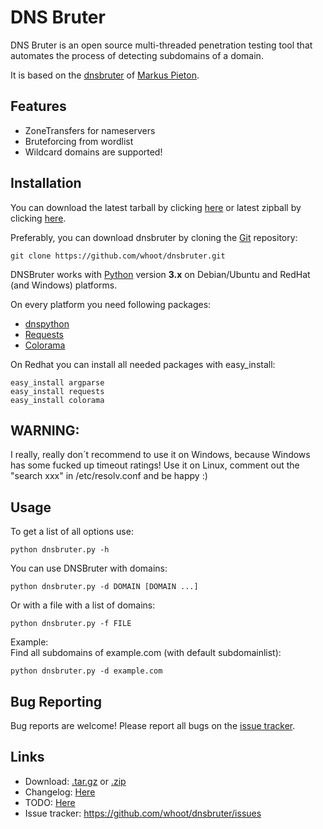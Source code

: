 DNS Bruter
=========

DNS Bruter is an open source multi-threaded penetration testing tool that automates the process of detecting subdomains of a domain.<br>

It is based on the [dnsbruter](https://github.com/marpie/dnsbruter) of [Markus Pieton](https://github.com/marpie).

Features
----

* ZoneTransfers for nameservers
* Bruteforcing from wordlist
* Wildcard domains are supported!

Installation
----

You can download the latest tarball by clicking [here](https://github.com/whoot/dnsbruter/tarball/master) or latest zipball by clicking  [here](https://github.com/whoot/dnsbruter/zipball/master).

Preferably, you can download dnsbruter by cloning the [Git](https://github.com/whoot/dnsbruter) repository:

    git clone https://github.com/whoot/dnsbruter.git

DNSBruter works with [Python](http://www.python.org/download/) version **3.x** on Debian/Ubuntu and RedHat (and Windows) platforms.

On every platform you need following packages:

* [dnspython](http://www.dnspython.org/)
* [Requests](https://pypi.python.org/pypi/requests/)
* [Colorama](https://pypi.python.org/pypi/colorama)

On Redhat you can install all needed packages with easy_install:

	easy_install argparse
	easy_install requests
	easy_install colorama

WARNING: 
----
I really, really don´t recommend to use it on Windows, because Windows has some fucked up timeout ratings!
Use it on Linux, comment out the "search xxx" in /etc/resolv.conf and be happy :) 

Usage
----

To get a list of all options use:

    python dnsbruter.py -h

You can use DNSBruter with domains:

	python dnsbruter.py -d DOMAIN [DOMAIN ...]

Or with a file with a list of domains:

	python dnsbruter.py -f FILE

Example:<br>
Find all subdomains of example.com (with default subdomainlist):

	python dnsbruter.py -d example.com

Bug Reporting
----
Bug reports are welcome! Please report all bugs on the [issue tracker](https://github.com/whoot/Typo-Enumerator/issues).

Links
----

* Download: [.tar.gz](https://github.com/whoot/dnsbruter/tarball/master) or [.zip](https://github.com/whoot/dnsbruter/archive/master)
* Changelog: [Here](https://github.com/whoot/dnsbruter/blob/master/doc/ChangeLog.md)
* TODO: [Here](https://github.com/whoot/dnsbruter/blob/master/doc/TODO.md)
* Issue tracker: https://github.com/whoot/dnsbruter/issues
